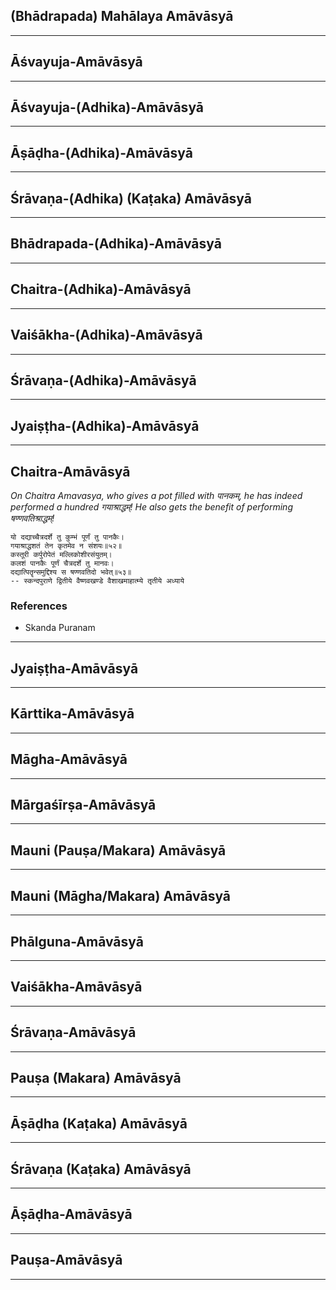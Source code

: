 ## (Bhādrapada) Mahālaya Amāvāsyā


---
## Āśvayuja-Amāvāsyā


---
## Āśvayuja-(Adhika)-Amāvāsyā


---
## Āṣāḍha-(Adhika)-Amāvāsyā


---
## Śrāvaṇa-(Adhika) (Kaṭaka) Amāvāsyā


---
## Bhādrapada-(Adhika)-Amāvāsyā


---
## Chaitra-(Adhika)-Amāvāsyā


---
## Vaiśākha-(Adhika)-Amāvāsyā


---
## Śrāvaṇa-(Adhika)-Amāvāsyā


---
## Jyaiṣṭha-(Adhika)-Amāvāsyā


---
## Chaitra-Amāvāsyā
_On Chaitra Amavasya, who gives a pot filled with पानकम्, he has indeed performed a hundred गयाश्राद्धम्! He also gets the benefit of performing षण्णवतिश्राद्धम्!_

```
यो दद्याच्चैत्रदर्शे तु कुम्भं पूर्णं तु पानकैः।
गयाश्राद्धशतं तेन कृतमेव न संशयः॥५२॥
कस्तूरी कर्पुरोपेतं मल्लिकोशीरसंयुतम्।
कलशं पानकैः पूर्णं चैत्रदर्शे तु मानवः।
दद्यात्पितॄन्समुद्दिश्य स षण्णवतिदो भवेत्॥५३॥
-- स्कन्दपुराणे द्वितीये वैष्णवखण्डे वैशाखमाहात्म्ये तृतीये अध्याये
```
### References
* Skanda Puranam


---
## Jyaiṣṭha-Amāvāsyā


---
## Kārttika-Amāvāsyā


---
## Māgha-Amāvāsyā


---
## Mārgaśīrṣa-Amāvāsyā


---
## Mauni (Pauṣa/Makara) Amāvāsyā


---
## Mauni (Māgha/Makara) Amāvāsyā


---
## Phālguna-Amāvāsyā


---
## Vaiśākha-Amāvāsyā


---
## Śrāvaṇa-Amāvāsyā


---
## Pauṣa (Makara) Amāvāsyā


---
## Āṣāḍha (Kaṭaka) Amāvāsyā


---
## Śrāvaṇa (Kaṭaka) Amāvāsyā


---
## Āṣāḍha-Amāvāsyā


---
## Pauṣa-Amāvāsyā


---
